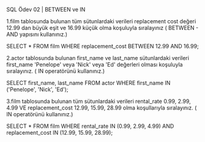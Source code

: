 SQL Ödev 02 | BETWEEN ve IN



1.film tablosunda bulunan tüm sütunlardaki verileri replacement cost değeri 12.99 dan büyük eşit ve 16.99 küçük olma koşuluyla sıralayınız ( BETWEEN - AND yapısını kullanınız.)


SELECT * FROM film 
WHERE replacement_cost BETWEEN 12.99 AND 16.99;




2.actor tablosunda bulunan first_name ve last_name sütunlardaki verileri first_name 'Penelope' veya 'Nick' veya 'Ed' değerleri olması koşuluyla sıralayınız. ( IN operatörünü kullanınız.)


SELECT first_name, last_name FROM actor 
WHERE first_name IN ('Penelope', 'Nick', 'Ed');




3.film tablosunda bulunan tüm sütunlardaki verileri rental_rate 0.99, 2.99, 4.99 VE replacement_cost 12.99, 15.99, 28.99 olma koşullarıyla sıralayınız. ( IN operatörünü kullanınız.)

SELECT *
FROM film
WHERE rental_rate IN (0.99, 2.99, 4.99)
    AND replacement_cost IN (12.99, 15.99, 28.99);

